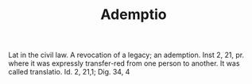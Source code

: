 ---
title: Ademptio
letter: A
permalink: "/definitions/ademptio.html"
body: Lat in the civil law. A revocation of a legacy; an ademption. Inst 2, 21, pr.
  where it was expressly transfer-red from one person to another. It was called translatio.
  Id. 2, 21,1; Dig. 34, 4
published_at: '2018-07-07'
source: Black's Law Dictionary
layout: post
---